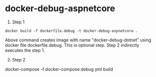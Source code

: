# docker-debug-aspnetcore
1. Step 1
```
docker build -f dockerfile.debug -t docker-debug-aspnetcore .
```
Above command creates image with name "docker-debug-dotnet" using docker file dockerfile.debug. This is optional step. Step 2 indirectly executes the step 1. 


2. Step 2

docker-compose -f docker-compose.debug.yml build
